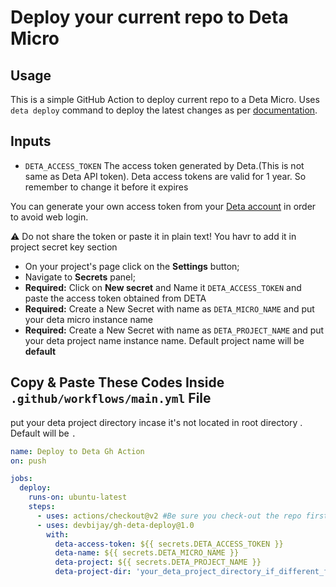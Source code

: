 # Deploy your current repo to Deta Micro


## Usage
This is a simple GitHub Action to deploy current repo to a Deta Micro. Uses `deta deploy` command to deploy the latest changes as per [documentation](https://docs.deta.sh/docs/cli/commands/#deta-deploy). 

## Inputs

* `DETA_ACCESS_TOKEN` The access token generated by Deta.(This is not same as Deta API token). Deta access tokens are valid for 1 year. So remember to change it before it expires

You can generate your own access token from your [Deta account](https://web.deta.sh/settings/) in order to avoid web login.

⚠️ Do not share the token or paste it in plain text! You havr to add it in project secret key section

- On your project's page click on the **Settings** button;
- Navigate to **Secrets** panel;
- **Required:** Click on **New secret** and Name it `DETA_ACCESS_TOKEN` and paste the access token obtained from DETA
- **Required:** Create a New Secret with name as `DETA_MICRO_NAME` and put your deta micro instance name
- **Required:** Create a New Secret with name as `DETA_PROJECT_NAME` and put your deta project name instance name. Default project name will be **default**


## Copy & Paste These Codes Inside `.github/workflows/main.yml` File
put your deta project directory incase it's not located in root directory . Default will be `.`
```yaml
name: Deploy to Deta Gh Action
on: push

jobs:
  deploy:
    runs-on: ubuntu-latest
    steps:
      - uses: actions/checkout@v2 #Be sure you check-out the repo first. Deta CLI needs access to the files
      - uses: devbijay/gh-deta-deploy@1.0
        with:
          deta-access-token: ${{ secrets.DETA_ACCESS_TOKEN }}
          deta-name: ${{ secrets.DETA_MICRO_NAME }}
          deta-project: ${{ secrets.DETA_PROJECT_NAME }}
          deta-project-dir: 'your_deta_project_directory_if_different_from_root'   #Optional
```
